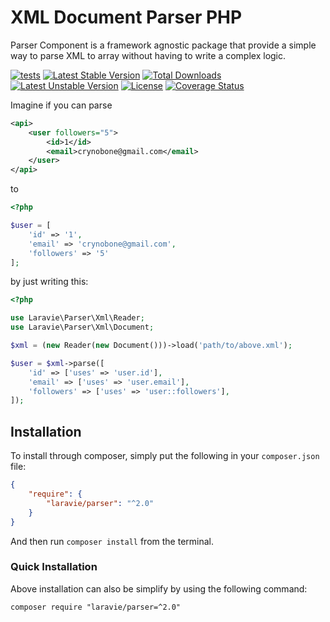 XML Document Parser PHP
==============


Parser Component is a framework agnostic package that provide a simple way to parse XML to array without having to write a complex logic.

[![tests](https://github.com/laravie/parser/workflows/tests/badge.svg?branch=2.x)](https://github.com/laravie/parser/actions?query=workflow%3Atests+branch%3A2.x)
[![Latest Stable Version](https://poser.pugx.org/laravie/parser/version)](https://packagist.org/packages/laravie/parser)
[![Total Downloads](https://poser.pugx.org/laravie/parser/downloads)](https://packagist.org/packages/laravie/parser)
[![Latest Unstable Version](https://poser.pugx.org/laravie/parser/v/unstable)](//packagist.org/packages/laravie/parser)
[![License](https://poser.pugx.org/laravie/parser/license)](https://packagist.org/packages/laravie/parser)
[![Coverage Status](https://coveralls.io/repos/github/laravie/parser/badge.svg?branch=2.x)](https://coveralls.io/github/laravie/parser?branch=2.x)

Imagine if you can parse

```xml
<api>
    <user followers="5">
        <id>1</id>
        <email>crynobone@gmail.com</email>
    </user>
</api>
```

to

```php
<?php

$user = [
    'id' => '1',
    'email' => 'crynobone@gmail.com',
    'followers' => '5'
];
```

by just writing this:

```php
<?php

use Laravie\Parser\Xml\Reader;
use Laravie\Parser\Xml\Document;

$xml = (new Reader(new Document()))->load('path/to/above.xml');

$user = $xml->parse([
    'id' => ['uses' => 'user.id'],
    'email' => ['uses' => 'user.email'],
    'followers' => ['uses' => 'user::followers'],
]);
```

## Installation

To install through composer, simply put the following in your `composer.json` file:

```json
{
    "require": {
        "laravie/parser": "^2.0"
    }
}
```

And then run `composer install` from the terminal.

### Quick Installation

Above installation can also be simplify by using the following command:

    composer require "laravie/parser=^2.0"

